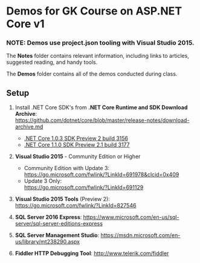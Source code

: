 # Demos for GK Course on ASP.NET Core v1

### NOTE: Demos use project.json tooling with Visual Studio 2015.

The **Notes** folder contains relevant information, including links to articles, 
suggested reading, and handy tools.

The **Demos** folder contains all of the demos conducted during class.

## Setup

1. Install .NET Core SDK's from **.NET Core Runtime and SDK Download Archive**:  
    <https://github.com/dotnet/core/blob/master/release-notes/download-archive.md>
    - [.NET Core 1.0.3 SDK Preview 2 build 3156](https://github.com/dotnet/core/blob/master/release-notes/download-archives/1.0.3-preview2-download.md)
    - [.NET Core 1.1.0 SDK Preview 2.1 build 3177](https://github.com/dotnet/core/blob/master/release-notes/download-archives/1.1-preview2.1-download.md)

2. **Visual Studio 2015** - Community Edition or Higher
    - Community Edition with Update 3:  
      <https://go.microsoft.com/fwlink/?LinkId=691978&clcid=0x409>
    - Update 3 Only:  
   <https://go.microsoft.com/fwlink/?LinkId=691129>

3. **Visual Studio 2015 Tools** (Preview 2):  
   <https://go.microsoft.com/fwlink/?LinkId=827546>

4. **SQL Server 2016 Express**: <https://www.microsoft.com/en-us/sql-server/sql-server-editions-express>

5. **SQL Server Management Studio**: <https://msdn.microsoft.com/en-us/library/mt238290.aspx>

6. **Fiddler HTTP Debugging Tool**: <http://www.telerik.com/fiddler>
